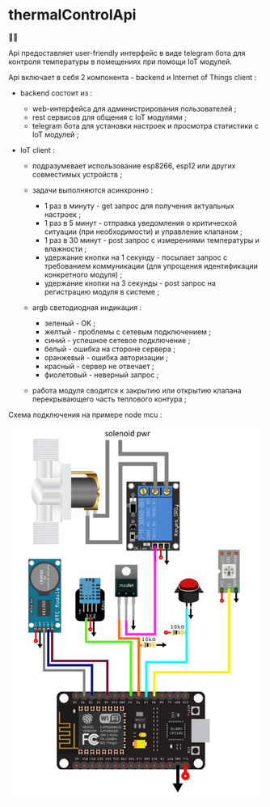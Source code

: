 # thermalControlApi

👋🏼

Api предоставляет user-friendly интерфейс в виде telegram бота для контроля температуры в помещениях при помощи IoT модулей.
 
Api включает в себя 2 компонента - backend и Internet of Things client :

- backend состоит из :

  - web-интерфейса для администрирования пользователей ;
  - rest сервисов для общения с IoT модулями ;
  - telegram бота для установки настроек и просмотра статистики с IoT модулей ;

- IoT client :
  - подразумевает использование esp8266, esp12 или других совместимых устройств ;
  - задачи выполняются асинхронно :
    - 1 раз в минуту - get запрос для получения актуальных настроек ;
    - 1 раз в 5 минут - отправка уведомления о критической ситуации (при необходимости) и управление клапаном ;
    - 1 раз в 30 минут - post запрос с измерениями температуры и влажности ;
    - удержание кнопки на 1 секунду - посылает запрос с требованием коммуникации (для упрощения идентификации конкретного модуля) ;
    - удержание кнопки на 3 секунды - post запрос на регистрацию модуля в системе ;
  - argb светодиодная индикация :
     - зеленый - OK ;
     - желтый - проблемы с сетевым подключением ;
     - синий - успешное сетевое подключение ;
     - белый - ошибка на стороне сервера ;
     - оранжевый - ошибка авторизации ;
     - красный - сервер не отвечает ;
     - фиолетовый - неверный запрос ;

  - работа модуля сводится к закрытию или открытию клапана перекрывающего часть теплового контура ;

Схема подключения на примере node mcu :

![Image alt](https://github.com/VladislavKoch/thermalControlApi/blob/main/schematic_diagram.png)
